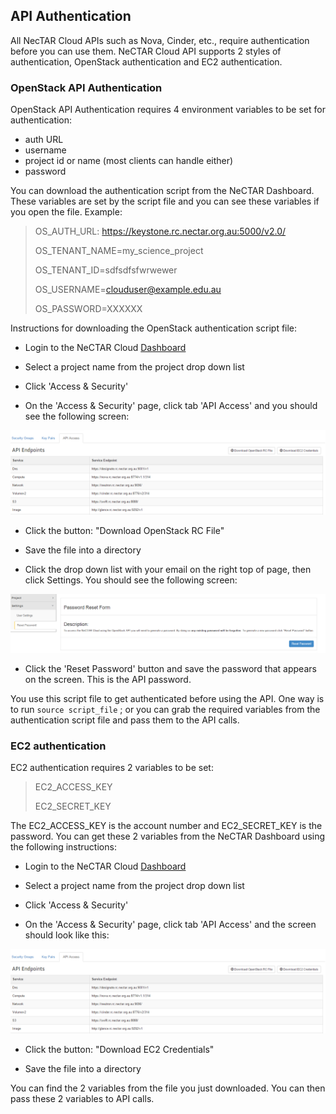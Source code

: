 ## API Authentication

All NecTAR Cloud APIs such as Nova, Cinder, etc., require authentication before
you can use them. NeCTAR Cloud API supports 2 styles of authentication,
OpenStack authentication and EC2 authentication.

### OpenStack API Authentication

OpenStack API Authentication requires 4 environment variables to be set for
authentication:

- auth URL
- username
- project id or name (most clients can handle either)
- password

You can download the authentication script from the NeCTAR Dashboard. These
variables are set by the script file and you can see these variables
if you open the file. Example:

>OS_AUTH_URL: https://keystone.rc.nectar.org.au:5000/v2.0/
>
>OS_TENANT_NAME=my_science_project
>
>OS_TENANT_ID=sdfsdfsfwrwewer
>
>OS_USERNAME=clouduser@example.edu.au
>
>OS_PASSWORD=XXXXXX

Instructions for downloading the OpenStack authentication script file:

- Login to the NeCTAR Cloud [Dashboard][dashboard]

- Select a project name from the project drop down list

- Click 'Access & Security'

- On the 'Access & Security' page, click tab 'API Access' and you should see the
 following screen: 

![`api1`](images/api1.png)

- Click the button: "Download OpenStack RC File"

- Save the file into a directory

- Click the drop down list with your email on the right top of page, then click
 Settings. You should see the following screen:
 
 ![`api2`](images/api2.png)

- Click the 'Reset Password' button and save the password that appears on the screen.
 This is the API password.

You use this script file to get authenticated before using the API.
One way is to run ``` source script_file ``` ; or you can grab the required
variables from the authentication script file and pass them to the API calls.

### EC2 authentication

EC2 authentication requires 2 variables to be set:

>EC2_ACCESS_KEY
>
>EC2_SECRET_KEY

The EC2_ACCESS_KEY is the account number and EC2_SECRET_KEY is the password. You
can get these 2 variables from the NeCTAR Dashboard using the following
instructions:

- Login to the NeCTAR Cloud [Dashboard][dashboard]

- Select a project name from the project drop down list

- Click 'Access & Security'

- On the 'Access & Security' page, click tab 'API Access' and the screen should
look like this: 

![`api1`](images/api1.png)

- Click the button: "Download EC2 Credentials"

- Save the file into a directory 


You can find the 2 variables from the file you just downloaded. You can then
pass these 2 variables to API calls.


[dashboard]: https://dashboard.rc.nectar.org.au
